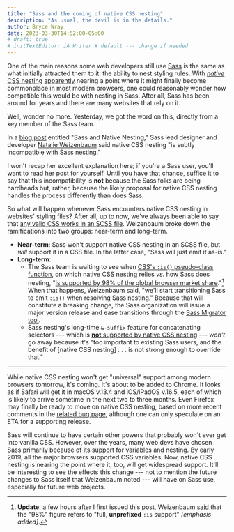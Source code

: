```yaml
---
title: "Sass and the coming of native CSS nesting"
description: "As usual, the devil is in the details."
author: Bryce Wray
date: 2023-03-30T14:52:00-05:00
# draft: true
# initTextEditor: iA Writer # default --- change if needed
---
```


One of the main reasons some web developers still use [Sass](https://sass-lang.com) is the same as what initially attracted them to it: the ability to nest styling rules. With [*native* CSS nesting](https://drafts.csswg.org/css-nesting/) [apparently](/posts/2023/02/some-future-now-css/) nearing a point where it might finally become commonplace in most modern browsers, one could reasonably wonder how compatible this would be with nesting in Sass. After all, Sass has been around for years and there are many websites that rely on it.

Well, wonder no more. Yesterday, we got the word on this, directly from a key member of the Sass team.

<!--more-->

In a [blog post](https://sass-lang.com/blog/sass-and-native-nesting) entitled "Sass and Native Nesting," Sass lead designer and developer [Natalie Weizenbaum](https://mastodon.social/@nex3) said native CSS nesting "is subtly incompatible with Sass nesting."

I won't recap her excellent explanation here; if you're a Sass user, you'll want to read her post for yourself. Until you have that chance, suffice it to say that this incompatibility is **not** because the Sass folks are being hardheads but, rather, because the likely proposal for native CSS nesting handles the process differently than does Sass.

So what will happen whenever Sass encounters native CSS nesting in websites' styling files? After all, up to now, we've always been able to say that [any valid CSS works in an SCSS file](https://sass-lang.com/guide). Weizenbaum broke down the ramifications into two groups: near-term and long-term.

- **Near-term**: Sass won't support native CSS nesting in an SCSS file, but *will* support it in a CSS file. In the latter case, "Sass will just emit it as-is."
- **Long-term**:
	- The Sass team is waiting to see when [CSS's `:is()` pseudo-class function](https://developer.mozilla.org/en-US/docs/Web/CSS/:is), on which native CSS nesting relies *vs.* how Sass does nesting, "[is supported by 98% of the global browser market share](https://caniuse.com/css-matches-pseudo)."[^prefixed] When that happens, Weizenbaum said, "we'll start transitioning Sass to emit `:is()` when resolving Sass nesting." Because that will constitute a breaking change, the Sass organization will issue a major version release and ease transitions through the [Sass Migrator tool](https://sass-lang.com/documentation/cli/migrator).
	- Sass nesting's long-time `&-suffix` feature for concatenating selectors --- which is [**not** supported by native CSS nesting](https://drafts.csswg.org/css-nesting/#syntax) --- *won't* go away because it's "too important to existing Sass users, and the benefit of [native CSS nesting] . . . is not strong enough to override that."

[^prefixed]: **Update**: a few hours after I first issued this post, Weizenbaum [said](https://github.com/sass/sass/issues/3030#issuecomment-1491082178) that the "98%" figure refers to "full, **unprefixed** `:is` support" *[emphasis added]*.

----

While native CSS nesting won't get "universal" support among modern browsers tomorrow, it's coming. It's about to be added to Chrome. It looks as if Safari will get it in macOS v.13.4 and iOS/iPadOS v.16.5, each of which is likely to arrive sometime in the next two to three months. Even Firefox may finally be ready to move on native CSS nesting, based on more recent comments in the [related bug page](https://bugzilla.mozilla.org/show_bug.cgi?id=1648037), although one can only speculate on an ETA for a supporting release.

Sass will continue to have certain other powers that probably won't ever get into vanilla CSS. However, over the years, many web devs have chosen Sass primarily because of its support for variables and nesting. By early 2019, all the major browsers supported CSS variables. Now, native CSS nesting is nearing the point where it, too, will get widespread support. It'll be interesting to see the effects this change --- not to mention the future changes to Sass itself that Weizenbaum noted --- will have on Sass use, especially for future web projects.
